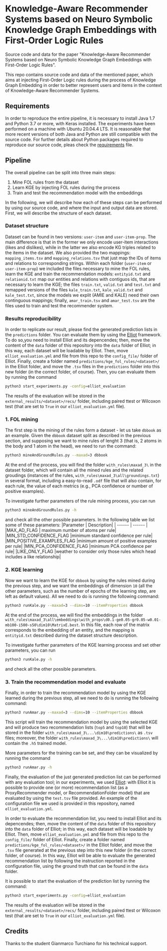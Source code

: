 # Knowledge-Aware Recommender Systems based on Neuro Symbolic Knowledge Graph Embeddings with First-Order Logic Rules
Source code and data for the paper "Knowledge-Aware Recommender Systems based on Neuro Symbolic Knowledge Graph Embeddings with First-Order Logic Rules".

This repo contains source code and data of the mentioned paper, which aims at injecting First-Order Logic rules during the process of Knowledge Graph Embedding in order to better represent users and items in the context of Knowledge-Aware Recommender Systems.

## Requirements
In order to reproduce the entire pipeline, it is necessary to install Java 1.7 and Python 3.7 or more, with Keras installed. The experiments have been performed on a machine with Ubuntu 20.04.4 LTS. 
It is reasonable that more recent versions of both Java and Python are still compatible with the source code. For further details about Python packages required to reproduce our source code, pleas check the [requirements](https://github.com/swapUniba/KARS_NeSy_KGE_with_FOL_rules/blob/main/scripts/req.txt) file.

## Pipeline
The overall pipeline can be split into three main steps:
1. Mine FOL rules from the dataset
2. Learn KGE by injecting FOL rules during the process
3. Train and test the recommendation model with the embeddings

In the following, we will describe how each of these steps can be performed by using our source code, and where the input and output data are stored.
First, we will describe the structure of each dataset.

### Dataset structure
Dataset can be found in two versions: `user-item` and `user-item-prop`. The main difference is that in the former we only encode user-item interactions (likes and dislikes), while in the latter we also encode KG triples related to the items in the dataset. We also provided the two mappings: `mapping_items.tsv` and `mapping_relations.tsv` that just map the IDs of items and relations to corresponding strings.
Within each folder (`user-item` or `user-item-prop`) we included the files necessary to mine the FOL rules, learn the KGE and train the recommendation models: `entityid.txt` and `relationid.txt` map our entities and relations with contiguos ids, that are necessary to learn the KGE; the files `train.txt`, `valid.txt` and `test.txt` and remapped versions of the files `kale_train.txt`, `kale_valid.txt` and `kale_test.txt`, since the models we explit (AMIE and KALE) need their own continguous mappings; finally, `amar_train.tsv` and `amar_test.tsv` are the files used to train and test the recommender system.

### Results reproducibility

In order to replicate our result, please find the generated prediction lists in the `predictions` folder.
You can evaluate them by using the [Elliot](https://elliot.readthedocs.io/en/latest/) framework. To do so,you need to install Elliot and its depencendes; then, move the content of the `data` folder of this repository into the `data` folder of Elliot; in this way, each dataset will be loadable by Elliot. Then, move `elliot_evaluation.yml` and file from this repo to the `config_file/` folder of Elliot. Finally, create a folder named `predictions/kge_fol_rules/<dataset>/` in the Elliot folder, and move the `.tsv` files in the `predictions` folder into this new folder (in the correct <dataset> folder, of course).
Then, you can evaluate them by running the command
```sh
python3 start_experiments.py -config=elliot_evaluation
```
The results of the evaluation will be stored in the `external_results/<dataset>/recs/` folder, including paired ttest or Wilcoxon test (that are set to `True` in our `elliot_evaluation.yml` file).

### 1. FOL mining
The first step is the mining of the rules form a dataset - let us take `dbbook` as an example. 
Given the `dbbook` dataset split as described in the previous section, and supposing we want to mine rules of lenght 3 (that is, 2 atoms in the body and 1 atom in the head), we need to run the command:
```sh
python3 mineAndGroundRules.py --maxad=3 dbbook
```
At the end of the process, you will find the folder `with_rules\maxad_3\` in the dataset folder, which will contain all the mined rules and the related groudings (instances of the rules, `with_rules\maxad_3\all\groundings.txt`) in several format, including a easy-to-read `.odf` file that will also contain, for each rule, the value of each metrics (e.g., PCA confidence or number of positive examples).

To investigate further parameters of the rule mining process, you can run
```sh
python3 mineAndGroundRules.py -h
```
and check all the other possible parameters.
In the following table we list some of these parameters:
|Parameter | Description|
| ------ | ------ |
|MAX_AD_FLAG | maximum number of atoms per rule|
|MIN_STD_CONFIDENCE_FLAG |minimum standard confidence per rule|
|MIN_POSITIVE_EXAMPLES_FLAG |minimum amount of positive examples per rule|
|MIN_PCA_CONFIDENCE_FLAG |minimum PCA confidence per rule|
|LIKE_ONLY_FLAG |weather to consider only those rules which head includes a like relationship|


### 2. KGE learning
Now we want to learn the KGE for `dbbook` by using the rules mined during the previous step, and we want the embeddings of dimension `10` (all the other parameters, such as the number of epochs of the learning step, are left as default values). All we need to do is running the following command:
```sh
python3 runKale.py --maxad=3 --dims=10 --itemProperties dbbook
```
At the end of the process, we will find the embeddings in the folder `with_rules\maxad_3\all\embeddings\with_props\d0.1-ge0.05-gr0.05-w0.01-mb100-i500-s50\dim10\MatrixE.best`. In this file, each row of the matrix corresponds to the embedding of an entity, and the mapping is `entityid.txt` described during the dataset structure description.

To investigate further parameters of the KGE learning process and set other parameters, you can run
```sh
python3 runKale.py -h
```
and check all the other possible parameters.

### 3. Train the recommendation model and evaluate

Finally, in order to train the recommendation model by using the KGE learned during the previous step, all we need to do is running the following command:

```sh
python3 runAmar.py --maxad=3 --dims=10 --itemProperties dbbook
```
This script will train the recommendation model by using the selected KGE and will produce two recommendation lists (`top5` and `top10`) that will be stored in the folder `with_rules\maxad_3\...\dim10\predictions\` as `.tsv` files; moreover, the folder `with_rules\maxad_3\...\dim10\predictions\` will contain the `.h5` trained model.

More parameters for the training can be set, and they can be visualized by running the command
```sh
python3 runAmar.py -h
```

Finally, the evaluation of the just generated prediction list can be performed with any evaluation tool; in our experiments, we used [Elliot](https://elliot.readthedocs.io/en/latest/): with Elliot it is possible to provide one (or more) recommendation list (as a ProxyRecommender model, or RecommendationFolder model) that are evaluated by using the `test.tsv` file provided. An example of the configuration file we used is provided in this repository, named `elliot_evaluation.yml`.

In order to evaluate the recommendation list, you need to install Elliot and its depencendes; then, move the content of the `data` folder of this repository into the `data` folder of Elliot; in this way, each dataset will be loadable by Elliot. Then, move `elliot_evaluation.yml` and file from this repo to the `config_file/` folder of Elliot. Finally, create a folder named `predictions/kge_fol_rules/<dataset>/` in the Elliot folder, and move the `.tsv` file generated at the previous step into this new folder (in the correct <dataset> folder, of course).
In this way, Elliot will be able to evaluate the generated recommendation list by following the instruction reported in the configuration file, using the ground truth that can be found in the `data` folder.

It is possible to start the evaluation of the prediction list by running the command:
```sh
python3 start_experiments.py -config=elliot_evaluation
```
The results of the evaluation will be stored in the `external_results/<dataset>/recs/` folder, including paired ttest or Wilcoxon test (that are set to `True` in our `elliot_evaluation.yml` file).

## Credits
Thanks to the student Gianmarco Turchiano for his technical support.